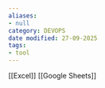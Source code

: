```yaml
---
aliases:
- null
category: DEVOPS
date modified: 27-09-2025
tags:
- tool
---
```

[[Excel]]
[[Google Sheets]]